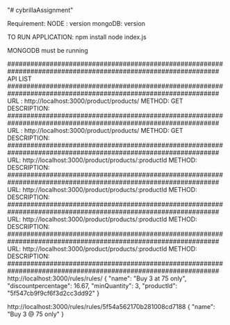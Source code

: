 "# cybrillaAssignment" 

Requirement:
NODE : version
mongoDB: version


TO RUN APPLICATION:
npm install
node index.js

MONGODB must be running 

###############################################################################################################
API LIST
###############################################################################################################
URL : http://localhost:3000/product/products/
METHOD: GET
DESCRIPTION: 
###############################################################################################################
URL : http://localhost:3000/product/products/
METHOD: GET
DESCRIPTION: 
###############################################################################################################
URL: http://localhost:3000/product/products/:productId
METHOD: 
DESCRIPTION: 
###############################################################################################################
URL: http://localhost:3000/product/products/:productId
METHOD: 
DESCRIPTION: 
###############################################################################################################
URL: http://localhost:3000/product/products/:productId
METHOD: 
DESCRIPTION: 
###############################################################################################################
URL: http://localhost:3000/product/products/:productId
METHOD: 
DESCRIPTION: 
###############################################################################################################
http://localhost:3000/rules/rules/
{ 
	"name": "Buy 3 at 75 only", 
	"discountpercentage": 16.67, 
    "minQuantity": 3,
    "productId": "5f547cb9f9cf6f3d2cc3dd92"
}

http://localhost:3000/rules/rules/5f54a562170b281008cd7188
{ 
	"name": "Buy 3 @ 75 only"
}